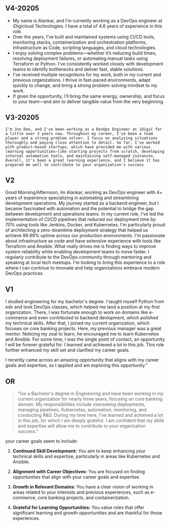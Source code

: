 ## V4-20205
- My name is Alankar, and I’m currently working as a DevOps engineer at iDigicloud Technologies. I have a total of 4.6 years of experience in this role.
- Over the years, I’ve built and maintained systems using CI/CD tools, monitoring stacks, containerization and orchestration platforms, Infrastructure as Code, scripting languages, and cloud technologies.
- I enjoy solving complex problems—whether it’s reducing build times, resolving deployment failures, or automating manual tasks using Terraform or Python. I’ve consistently worked closely with development teams to identify bottlenecks and deliver fast, stable solutions.
- I’ve received multiple recognitions for my work, both in my current and previous organizations. I thrive in fast-paced environments, adapt quickly to change, and bring a strong problem-solving mindset to my work.
- If given the opportunity, I’ll bring the same energy, ownership, and focus to your team—and aim to deliver tangible value from the very beginning.

## V3-20205
`I'm Jon Doe, and I've been working as a DevOps Engineer at iDigiC for a little over 3 years now.
Throughout my career, I've been a team player and a strong problem solver. I focus on analyzing situations thoroughly and paying close attention to detail.
So far, I've worked with product-based startups, which have provided me with various learning opportunities—like starting projects from scratch, developing internal automation tools, and maintaining self-managed instances.
Overall, it's been a great learning experience, and I believe it has prepared me well to contribute to your organization's success`



## V2
Good Morning/Afternoon, 
Im Alankar, working as DevOps engineer with 4+ years of experience specializing in automating and streamlining development operations. My journey started as a backend engineer, but I became fascinated with automation and the potential to bridge the gap between development and operations teams.
In my current role, I've led the implementation of CI/CD pipelines that reduced our deployment time by 70% using tools like Jenkins, Docker, and Kubernetes. I'm particularly proud of architecting a zero-downtime deployment strategy that helped us achieve 99.99% uptime across our production environments.
I'm passionate about infrastructure as code and have extensive experience with tools like Terraform and Ansible. What really drives me is finding ways to improve system reliability while enabling development teams to move faster. I regularly contribute to the DevOps community through mentoring and speaking at local tech meetups.
I'm looking to bring this experience to a role where I can continue to innovate and help organizations embrace modern DevOps practices

## V1
I studied engineering for my bachelor's degree. I taught myself Python from edx and took DevOps classes, which helped me land a position at my first organization. There, I was fortunate enough to work on domains like e-commerce and even contributed to backend devlopment, which polished my technical skills. After that, I joined my current organization, which focuses on core banking projects. Here, my previous manager was a great mentor. Noticing my zeal to learn, he encouraged me to learn Kubernetes and Ansible. For some time, I was the single point of contact, an opportunity I will be forever grateful for. I learned and achieved a lot in this job. This role further enhanced my skill set and clarified my career goals.

I recently came across an amazing opportunity that aligns with my career goals and expertise, so I applied and am exploring this opportunity."

## OR
> "Ive a Bachelor's degree in Engineering and have been working in my current organization for nearly three years, focusing on core banking domain. My responsibilities include overseeing deployments, managing pipelines, Kubernetes, automation, monitoring, and conducting R&D. During my time here, I've learned and achieved a lot in this job, for which I am deeply grateful. I am confident that my skills and expertise will allow me to contribute to your organization success."


your career goals seem to include:

1. **Continued Skill Development:** You aim to keep enhancing your technical skills and expertise, particularly in areas like Kubernetes and Ansible.
   
2. **Alignment with Career Objectives:** You are focused on finding opportunities that align with your career goals and expertise.

3. **Growth in Relevant Domains:** You have a clear vision of working in areas related to your interests and previous experiences, such as e-commerce, core banking projects, and containerization.

4. **Grateful for Learning Opportunities:** You value roles that offer significant learning and growth opportunities and are thankful for those experiences.
